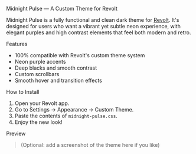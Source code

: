 Midnight Pulse — A Custom Theme for Revolt

Midnight Pulse is a fully functional and clean dark theme for [Revolt](https://revolt.chat). It's designed for users who want a vibrant yet subtle neon experience, with elegant purples and high contrast elements that feel both modern and retro.

Features

-  100% compatible with Revolt's custom theme system
-  Neon purple accents
-  Deep blacks and smooth contrast
-  Custom scrollbars
-  Smooth hover and transition effects

 How to Install

1. Open your Revolt app.
2. Go to Settings → Appearance → Custom Theme.
3. Paste the contents of `midnight-pulse.css`.
4. Enjoy the new look!

Preview

> (Optional: add a screenshot of the theme here if you like)
